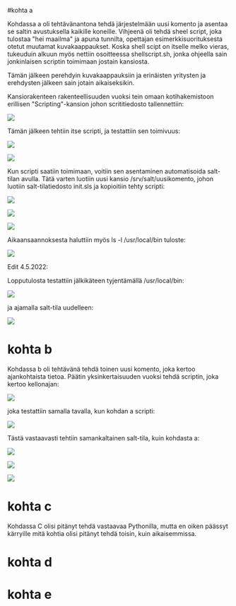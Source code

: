 #kohta a

Kohdassa a oli tehtävänantona tehdä järjestelmään uusi komento ja asentaa 
se saltin avustuksella kaikille koneille. Vihjeenä oli tehdä sheel script,
joka tulostaa "hei maailma" ja apuna tunnilta, opettajan esimerkkisuorituksesta
otetut muutamat kuvakaappaukset. Koska shell scipt on  itselle melko vieras,
tukeuduin alkuun myös nettiin osoitteessa shellscript.sh, jonka ohjeella sain
jonkinlaisen scriptin toimimaan jostain kansiosta.

Tämän jälkeen perehdyin kuvakaappauksiin ja erinäisten yritysten ja erehdysten jälkeen
sain jotain aikaiseksikin.

Kansiorakenteen rakenteellisuuden vuoksi tein omaan kotihakemistoon erillisen "Scripting"-kansion
johon scrititiedosto tallennettiin:

![](https://github.com/BGO792/Palvelintenhallinta/blob/main/kuvat/kuvascriptikansio.png)

Tämän jälkeen tehtiin itse scripti, ja testattiin sen toimivuus:

![](https://github.com/BGO792/Palvelintenhallinta/blob/main/kuvat/kuvascripti.png)

![](https://github.com/BGO792/Palvelintenhallinta/blob/main/kuvat/kuvascriptitesti.png)

Kun scripti saatiin toimimaan, voitiin sen asentaminen automatisoida salt-tilan avulla. 
Tätä varten luotiin uusi kansio /srv/salt/uusikomento, johon luotiin salt-tilatiedosto init.sls
ja kopioitiin tehty scripti:

![](https://github.com/BGO792/Palvelintenhallinta/blob/main/kuvat/kuvauusikomentoinit.png)

![](https://github.com/BGO792/Palvelintenhallinta/blob/main/kuvat/kuvauusikomentoscripti.png)

![](https://github.com/BGO792/Palvelintenhallinta/blob/main/kuvat/kuvasaltstateuusikomento.png)

Aikaansaannoksesta haluttiin myös ls -l /usr/local/bin tuloste:

![](https://github.com/BGO792/Palvelintenhallinta/blob/main/kuvat/kuva_ls_usr_local_bin-tuloste.png)

Edit 4.5.2022:

Lopputulosta testattiin jälkikäteen tyjentämällä /usr/local/bin:

![](https://github.com/BGO792/Palvelintenhallinta/blob/main/kuvat/kuvaemptybin.png)

ja ajamalla salt-tila uudelleen:

![](https://github.com/BGO792/Palvelintenhallinta/blob/main/kuvat/kuvaaikascriptisalt.png)

# kohta b

Kohdassa b oli tehtävänä tehdä toinen uusi komento, joka kertoo ajankohtaista tietoa.
Päätin yksinkertaisuuden vuoksi tehdä scriptin, joka kertoo kellonajan:

![](https://github.com/BGO792/Palvelintenhallinta/blob/main/kuvat/kuvadatescript.png)

joka testattiin samalla tavalla, kun kohdan a scripti:

![](https://github.com/BGO792/Palvelintenhallinta/blob/main/kuvat/kuvadatescripttest.png)

Tästä vastaavasti tehtiin samankaltainen salt-tila, kuin kohdasta a:

![](https://github.com/BGO792/Palvelintenhallinta/blob/main/kuvat/kuvadatescriptsalt.png)

![](https://github.com/BGO792/Palvelintenhallinta/blob/main/kuvat/kuvadatescriptsaltfile.png)

![](https://github.com/BGO792/Palvelintenhallinta/blob/main/kuvat/kuvadatescriptsalttest.png)


# kohta c

Kohdassa C olisi pitänyt tehdä vastaavaa Pythonilla, mutta en oiken päässyt kärryille mitä
kohtia olisi pitänyt tehdä toisin, kuin aikaisemmissa.

# kohta d

# kohta e
